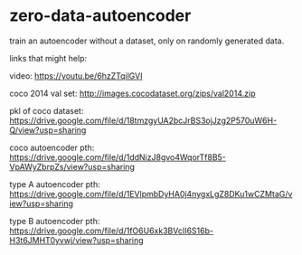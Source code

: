 # zero-data-autoencoder
train an autoencoder without a dataset, only on randomly generated data.


links that might help:

video: https://youtu.be/6hzZTqilGVI

coco 2014 val set: http://images.cocodataset.org/zips/val2014.zip

pkl of coco dataset: https://drive.google.com/file/d/18tmzgyUA2bcJrBS3ojJzg2P570uW6H-Q/view?usp=sharing

coco autoencoder pth: https://drive.google.com/file/d/1ddNizJ8gvo4WqorTf8B5-VpAWyZbrpZs/view?usp=sharing

type A autoencoder pth: https://drive.google.com/file/d/1EVlpmbDyHA0j4nygxLgZ8DKu1wCZMtaG/view?usp=sharing

type B autoencoder pth: https://drive.google.com/file/d/1fO6U6xk3BVcII6S16b-H3t6JMHT0yvwj/view?usp=sharing
